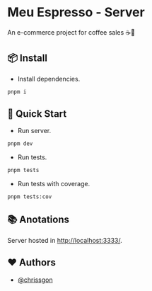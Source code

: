 # Meu Espresso - Server

An e-commerce project for coffee sales ☕🛒

## 📦 Install

- Install dependencies.

```bash
pnpm i
```

## 🚀 Quick Start

- Run server.

```bash
pnpm dev
```
- Run tests.

```bash
pnpm tests
```
- Run tests with coverage.

```bash
pnpm tests:cov
```

## 📚 Anotations

Server hosted in [http://localhost:3333/](http://localhost:3333/).

## ❤️ Authors

- [@chrissgon](https://www.github.com/chrissgon)
